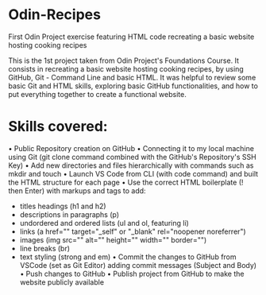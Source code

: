 # Odin-Recipes
First Odin Project exercise featuring HTML code recreating a basic website hosting cooking recipes 

This is the 1st project taken from Odin Project's Foundations Course. It consists in recreating a basic website hosting cooking recipes, by using GitHub, Git - Command Line and basic HTML. It was helpful to review some basic Git and HTML skills, exploring basic GitHub functionalities, and how to put everything together to create a functional website.

# Skills covered:
• Public Repository creation on GitHub
• Connecting it to my local machine using Git (git clone command combined with the GitHub's Repository's SSH Key)
• Add new directories and files hierarchically with commands such as mkdir and touch
• Launch VS Code from CLI (with code command) and built the HTML structure for each page
• Use the correct HTML boilerplate (! then Enter) with markups and tags to add: 
- titles headings (h1 and h2) 
- descriptions in paragraphs (p) 
- undordered and ordered lists (ul and ol, featuring li) 
- links (a href="" target="_self" or "_blank" rel="noopener noreferrer") 
- images (img src="" alt="" height="" width="" border="") 
- line breaks (br) 
- text styling (strong and em)
• Commit the changes to GitHub from VSCode (set as Git Editor) adding commit messages (Subject and Body)
• Push changes to GitHub
• Publish project from GitHub to make the website publicly available
